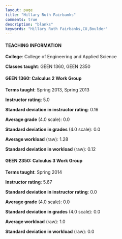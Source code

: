 ```yaml
---
layout: page
title: "Hillary Ruth Fairbanks" 
comments: true
description: "blanks"
keywords: "Hillary Ruth Fairbanks,CU,Boulder"
---
```

<head>
<script src="https://ajax.googleapis.com/ajax/libs/jquery/2.1.3/jquery.min.js"></script>
<script src="https://dl.dropboxusercontent.com/s/pc42nxpaw1ea4o9/highcharts.js?dl=0"></script>
<!-- <script src="../assets/js/highcharts.js"></script> -->
<style type="text/css">@font-face {
	font-family: "Bebas Neue";
	src: url(https://www.filehosting.org/file/details/544349/BebasNeue Regular.otf) format("opentype");
	}
	h1.Bebas { 
		font-family: "Bebas Neue", Verdana, Tahoma;
	}
</style>
</head>
	   
#### TEACHING INFORMATION

**College**: College of Engineering and Applied Science

**Classes taught**: GEEN 1360, GEEN 2350

#### GEEN 1360: Calculus 2 Work Group

**Terms taught**: Spring 2013, Spring 2013

**Instructor rating**: 5.0

**Standard deviation in instructor rating**: 0.16

**Average grade** (4.0 scale): 0.0

**Standard deviation in grades** (4.0 scale): 0.0

**Average workload** (raw): 1.28

**Standard deviation in workload** (raw): 0.12

#### GEEN 2350: Calculus 3 Work Group

**Terms taught**: Spring 2014

**Instructor rating**: 5.67

**Standard deviation in instructor rating**: 0.0

**Average grade** (4.0 scale): 0.0

**Standard deviation in grades** (4.0 scale): 0.0

**Average workload** (raw): 1.0

**Standard deviation in workload** (raw): 0.0

